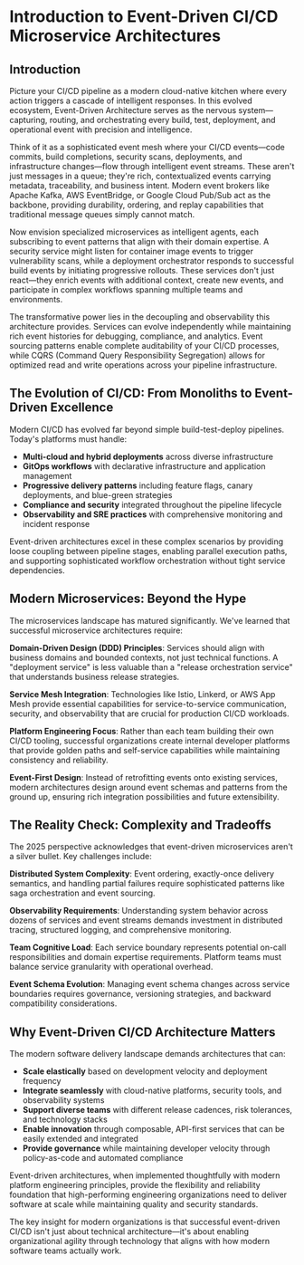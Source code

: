 # Introduction to Event-Driven CI/CD Microservice Architectures

## Introduction

Picture your CI/CD pipeline as a modern cloud-native kitchen where every action triggers a cascade of intelligent responses. In this evolved ecosystem, Event-Driven Architecture serves as the nervous system—capturing, routing, and orchestrating every build, test, deployment, and operational event with precision and intelligence.

Think of it as a sophisticated event mesh where your CI/CD events—code commits, build completions, security scans, deployments, and infrastructure changes—flow through intelligent event streams. These aren't just messages in a queue; they're rich, contextualized events carrying metadata, traceability, and business intent. Modern event brokers like Apache Kafka, AWS EventBridge, or Google Cloud Pub/Sub act as the backbone, providing durability, ordering, and replay capabilities that traditional message queues simply cannot match.

Now envision specialized microservices as intelligent agents, each subscribing to event patterns that align with their domain expertise. A security service might listen for container image events to trigger vulnerability scans, while a deployment orchestrator responds to successful build events by initiating progressive rollouts. These services don't just react—they enrich events with additional context, create new events, and participate in complex workflows spanning multiple teams and environments.

The transformative power lies in the decoupling and observability this architecture provides. Services can evolve independently while maintaining rich event histories for debugging, compliance, and analytics. Event sourcing patterns enable complete auditability of your CI/CD processes, while CQRS (Command Query Responsibility Segregation) allows for optimized read and write operations across your pipeline infrastructure.

## The Evolution of CI/CD: From Monoliths to Event-Driven Excellence

Modern CI/CD has evolved far beyond simple build-test-deploy pipelines. Today's platforms must handle:

- **Multi-cloud and hybrid deployments** across diverse infrastructure
- **GitOps workflows** with declarative infrastructure and application management  
- **Progressive delivery patterns** including feature flags, canary deployments, and blue-green strategies
- **Compliance and security** integrated throughout the pipeline lifecycle
- **Observability and SRE practices** with comprehensive monitoring and incident response

Event-driven architectures excel in these complex scenarios by providing loose coupling between pipeline stages, enabling parallel execution paths, and supporting sophisticated workflow orchestration without tight service dependencies.

## Modern Microservices: Beyond the Hype

The microservices landscape has matured significantly. We've learned that successful microservice architectures require:

**Domain-Driven Design (DDD) Principles**: Services should align with business domains and bounded contexts, not just technical functions. A "deployment service" is less valuable than a "release orchestration service" that understands business release strategies.

**Service Mesh Integration**: Technologies like Istio, Linkerd, or AWS App Mesh provide essential capabilities for service-to-service communication, security, and observability that are crucial for production CI/CD workloads.

**Platform Engineering Focus**: Rather than each team building their own CI/CD tooling, successful organizations create internal developer platforms that provide golden paths and self-service capabilities while maintaining consistency and reliability.

**Event-First Design**: Instead of retrofitting events onto existing services, modern architectures design around event schemas and patterns from the ground up, ensuring rich integration possibilities and future extensibility.

## The Reality Check: Complexity and Tradeoffs

The 2025 perspective acknowledges that event-driven microservices aren't a silver bullet. Key challenges include:

**Distributed System Complexity**: Event ordering, exactly-once delivery semantics, and handling partial failures require sophisticated patterns like saga orchestration and event sourcing.

**Observability Requirements**: Understanding system behavior across dozens of services and event streams demands investment in distributed tracing, structured logging, and comprehensive monitoring.

**Team Cognitive Load**: Each service boundary represents potential on-call responsibilities and domain expertise requirements. Platform teams must balance service granularity with operational overhead.

**Event Schema Evolution**: Managing event schema changes across service boundaries requires governance, versioning strategies, and backward compatibility considerations.

## Why Event-Driven CI/CD Architecture Matters

The modern software delivery landscape demands architectures that can:

- **Scale elastically** based on development velocity and deployment frequency
- **Integrate seamlessly** with cloud-native platforms, security tools, and observability systems  
- **Support diverse teams** with different release cadences, risk tolerances, and technology stacks
- **Enable innovation** through composable, API-first services that can be easily extended and integrated
- **Provide governance** while maintaining developer velocity through policy-as-code and automated compliance

Event-driven architectures, when implemented thoughtfully with modern platform engineering principles, provide the flexibility and reliability foundation that high-performing engineering organizations need to deliver software at scale while maintaining quality and security standards.

The key insight for modern organizations is that successful event-driven CI/CD isn't just about technical architecture—it's about enabling organizational agility through technology that aligns with how modern software teams actually work.